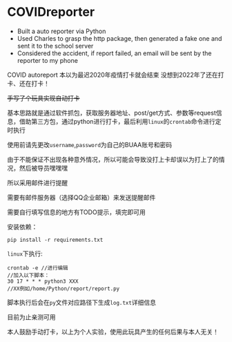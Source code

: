 # COVIDreporter

* Built a auto reporter via Python
* Used Charles to grasp the http package, then generated a fake one and sent it to the school server
* Considered the accident, if report failed, an email will be sent by the reporter to my phone

COVID autoreport 本以为最迟2020年疫情打卡就会结束 没想到2022年了还在打卡、还在打卡！

~~手写了个玩具实现自动打卡~~

基本思路就是通过软件抓包，获取服务器地址、post/get方式、参数等request信息，借助第三方包，通过python进行打卡，最后利用`linux`的`crontab`命令进行定时执行

使用前请先更改`username`,`password`为自己的BUAA账号和密码

由于不能保证不出现各种意外情况，所以可能会导致没打上卡却误以为打上了的情况，然后被导员嘿嘿嘿

所以采用邮件进行提醒

需要有邮件服务器（选择QQ企业邮箱）来发送提醒邮件

需要自行填写信息的地方有TODO提示，填完即可用

安装依赖：

```
pip install -r requirements.txt
```

`linux`下执行:

```
crontab -e //进行编辑
//加入以下脚本：
30 17 * * * python3 XXX
//XX例如/home/Python/report/report.py
```

脚本执行后会在`py`文件对应路径下生成`log.txt`详细信息

目前为止亲测可用

本人鼓励手动打卡，以上为个人实验，使用此玩具产生的任何后果与本人无关！
